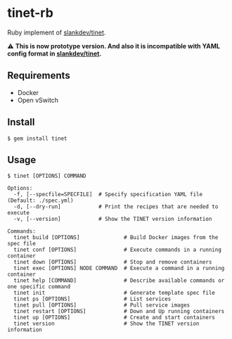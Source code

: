 # tinet-rb

Ruby implement of [slankdev/tinet](https://github.com/slankdev/tinet).

:warning: **This is now prototype version. And also it is incompatible with YAML config format in [slankdev/tinet](https://github.com/slankdev/tinet).**

## Requirements

- Docker
- Open vSwitch

## Install

```
$ gem install tinet
```

## Usage

```
$ tinet [OPTIONS] COMMAND

Options:
  -f, [--specfile=SPECFILE]  # Specify specification YAML file (Default: ./spec.yml)
  -d, [--dry-run]            # Print the recipes that are needed to execute
  -v, [--version]            # Show the TINET version information

Commands:
  tinet build [OPTIONS]              # Build Docker images from the spec file
  tinet conf [OPTIONS]               # Execute commands in a running container
  tinet down [OPTIONS]               # Stop and remove containers
  tinet exec [OPTIONS] NODE COMMAND  # Execute a command in a running container
  tinet help [COMMAND]               # Describe available commands or one specific command
  tinet init                         # Generate template spec file
  tinet ps [OPTIONS]                 # List services
  tinet pull [OPTIONS]               # Pull service images
  tinet restart [OPTIONS]            # Down and Up running containers
  tinet up [OPTIONS]                 # Create and start containers
  tinet version                      # Show the TINET version information
```
